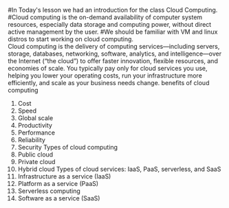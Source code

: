#In Today's lesson we had an introduction for the class Cloud Computing. #Cloud computing is the on-demand availability of computer system resources, 
especially data storage and computing power, without direct active management by the user. #We should be familiar with VM and linux distros to start working on cloud computing.  
Cloud computing is the delivery of computing services—including servers, storage, databases, networking, software, analytics, and intelligence—over the Internet (“the cloud”) 
to offer faster innovation, flexible resources, and economies of scale. You typically pay only for cloud services you use, helping you lower your operating costs, 
run your infrastructure more efficiently, and scale as your business needs change.
benefits of cloud computing
1.	Cost
2.	Speed
3.	Global scale
4.	Productivity
5.	Performance
6.	Reliability
7.	Security
Types of cloud computing
1.	Public cloud
2.	Private cloud
3.	Hybrid cloud
Types of cloud services: IaaS, PaaS, serverless, and SaaS
1.	Infrastructure as a service (IaaS)
2.	Platform as a service (PaaS)
3.	Serverless computing
4.	Software as a service (SaaS)
